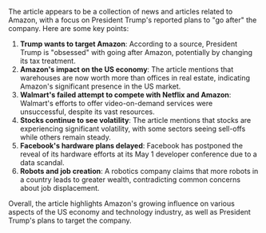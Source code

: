 The article appears to be a collection of news and articles related to Amazon, with a focus on President Trump's reported plans to "go after" the company. Here are some key points:

1. **Trump wants to target Amazon**: According to a source, President Trump is "obsessed" with going after Amazon, potentially by changing its tax treatment.
2. **Amazon's impact on the US economy**: The article mentions that warehouses are now worth more than offices in real estate, indicating Amazon's significant presence in the US market.
3. **Walmart's failed attempt to compete with Netflix and Amazon**: Walmart's efforts to offer video-on-demand services were unsuccessful, despite its vast resources.
4. **Stocks continue to see volatility**: The article mentions that stocks are experiencing significant volatility, with some sectors seeing sell-offs while others remain steady.
5. **Facebook's hardware plans delayed**: Facebook has postponed the reveal of its hardware efforts at its May 1 developer conference due to a data scandal.
6. **Robots and job creation**: A robotics company claims that more robots in a country leads to greater wealth, contradicting common concerns about job displacement.

Overall, the article highlights Amazon's growing influence on various aspects of the US economy and technology industry, as well as President Trump's plans to target the company.